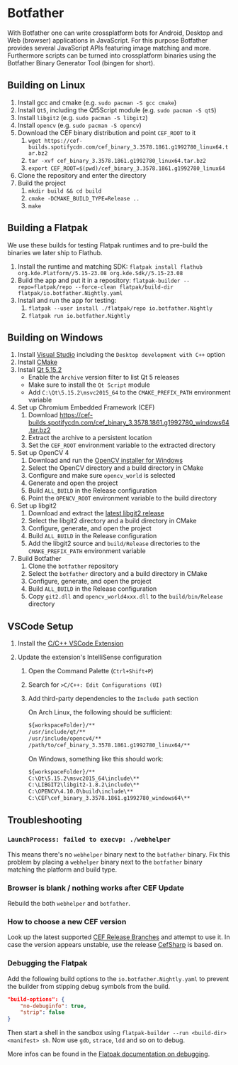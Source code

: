 # Botfather

With Botfather one can write crossplatform bots for Android, Desktop and Web (browser) applications in JavaScript.
For this purpose Botfather provides several JavaScript APIs featuring image matching and more.
Furthermore scripts can be turned into crossplatform binaries using the Botfather Binary Generator Tool (bingen for short).

## Building on Linux

1. Install gcc and cmake (e.g. `sudo pacman -S gcc cmake`)
2. Install `Qt5`, including the Qt5Script module (e.g. `sudo pacman -S qt5`)
3. Install `libgit2` (e.g. `sudo pacman -S libgit2`)
4. Install `opencv` (e.g. `sudo pacman -S opencv`)
5. Download the CEF binary distribution and point `CEF_ROOT` to it
    1. `wget https://cef-builds.spotifycdn.com/cef_binary_3.3578.1861.g1992780_linux64.tar.bz2`
    2. `tar -xvf cef_binary_3.3578.1861.g1992780_linux64.tar.bz2`
    3. `export CEF_ROOT=$(pwd)/cef_binary_3.3578.1861.g1992780_linux64`
6. Clone the repository and enter the directory
7. Build the project
    1. `mkdir build && cd build`
    2. `cmake -DCMAKE_BUILD_TYPE=Release ..`
    3. `make`

## Building a Flatpak

We use these builds for testing Flatpak runtimes and to pre-build the binaries we later ship to Flathub.

1. Install the runtime and matching SDK: `flatpak install flathub org.kde.Platform//5.15-23.08 org.kde.Sdk//5.15-23.08`
2. Build the app and put it in a repository: `flatpak-builder --repo=flatpak/repo --force-clean flatpak/build-dir flatpak/io.botfather.Nightly.yaml`
3. Install and run the app for testing:
    1. `flatpak --user install ./flatpak/repo io.botfather.Nightly`
    2. `flatpak run io.botfather.Nightly`

## Building on Windows

1. Install [Visual Studio](https://visualstudio.microsoft.com/) including the `Desktop development with C++` option
2. Install [CMake](https://cmake.org/download/)
3. Install [Qt 5.15.2](https://www.qt.io/download)
    - Enable the `Archive` version filter to list Qt 5 releases
    - Make sure to install the `Qt Script` module
    - Add `C:\Qt\5.15.2\msvc2015_64` to the `CMAKE_PREFIX_PATH` environment variable
4. Set up Chromium Embedded Framework (CEF)
    1. Download https://cef-builds.spotifycdn.com/cef_binary_3.3578.1861.g1992780_windows64.tar.bz2
    2. Extract the archive to a persistent location
    3. Set the `CEF_ROOT` environment variable to the extracted directory
5. Set up OpenCV 4
    1. Download and run the [OpenCV installer for Windows](https://opencv.org/releases/)
    2. Select the OpenCV directory and a build directory in CMake
    3. Configure and make sure `opencv_world` is selected
    4. Generate and open the project
    5. Build `ALL_BUILD` in the Release configuration
    6. Point the `OPENCV_ROOT` environment variable to the build directory
6. Set up libgit2
    1. Download and extract the [latest libgit2 release](https://github.com/libgit2/libgit2/releases)
    2. Select the libgit2 directory and a build directory in CMake
    3. Configure, generate, and open the project
    4. Build `ALL_BUILD` in the Release configuration
    5. Add the libgit2 source and `build/Release` directories to the `CMAKE_PREFIX_PATH` environment variable
7. Build Botfather
    1. Clone the `botfather` repository
    2. Select the `botfather` directory and a build directory in CMake
    3. Configure, generate, and open the project
    4. Build `ALL_BUILD` in the Release configuration
    5. Copy `git2.dll` and `opencv_world4xxx.dll` to the `build/bin/Release` directory

## VSCode Setup

1. Install the [C/C++ VSCode Extension](https://marketplace.visualstudio.com/items?itemName=ms-vscode.cpptools)
2. Update the extension's IntelliSense configuration

    1. Open the Command Palette (`Ctrl+Shift+P`)
    2. Search for `>C/C++: Edit Configurations (UI)`
    3. Add third-party dependencies to the `Include path` section

        On Arch Linux, the following should be sufficient:

        ```txt
        ${workspaceFolder}/**
        /usr/include/qt/**
        /usr/include/opencv4/**
        /path/to/cef_binary_3.3578.1861.g1992780_linux64/**
        ```

        On Windows, something like this should work:

        ```txt
        ${workspaceFolder}/**
        C:\Qt\5.15.2\msvc2015_64\include\**
        C:\LIBGIT2\libgit2-1.8.2\include\**
        C:\OPENCV\4.10.0\build\include\**
        C:\CEF\cef_binary_3.3578.1861.g1992780_windows64\**
        ```
## Troubleshooting

### `LaunchProcess: failed to execvp: ./webhelper`

This means there's no `webhelper` binary next to the `botfather` binary.
Fix this problem by placing a `webhelper` binary next to the `botfather` binary matching the platform and build type.

### Browser is blank / nothing works after CEF Update

Rebuild the both `webhelper` and `botfather`.

### How to choose a new CEF version

Look up the latest supported [CEF Release Branches](https://bitbucket.org/chromiumembedded/cef/wiki/BranchesAndBuilding.md#markdown-header-current-release-branches-supported) and attempt to use it.
In case the version appears unstable, use the release [CefSharp](https://github.com/cefsharp/CefSharp/releases) is based on.

### Debugging the Flatpak

Add the following build options to the `io.botfather.Nightly.yaml` to prevent the builder from stipping debug symbols from the build.

```json
"build-options": {
	"no-debuginfo": true,
	"strip": false
}
```

Then start a shell in the sandbox using `flatpak-builder --run <build-dir> <manifest> sh`.
Now use `gdb`, `strace`, `ldd` and so on to debug.

More infos can be found in the [Flatpak documentation on debugging](http://docs.flatpak.org/en/latest/debugging.html).
